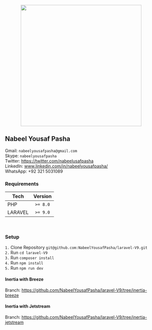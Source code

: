 <p align="center"><a href="https://laravel.com" target="_blank"><img src="https://raw.githubusercontent.com/laravel/art/master/logo-lockup/5%20SVG/2%20CMYK/1%20Full%20Color/laravel-logolockup-cmyk-red.svg" width="400"></a></p>

## Nabeel Yousaf Pasha
Gmail: `nabeelyousafpasha@gmail.com` <br>
Skype: `nabeelyousafpasha` <br>
Twitter: https://twitter.com/nabeelusafpasha <br>
LinkedIn: www.linkedin.com/in/nabeelyousafpasha/ <br>
WhatsApp: +92 321 5031089 <br>

### Requirements
| Tech        | Version |
| -----       |:-------:|
| PHP         | `>= 8.0` |
| LARAVEL     | `>= 9.0` |

<br>

### Setup
`1.` Clone Repository `git@github.com:NabeelYousafPasha/laravel-V9.git` <br>
`2.` Run `cd laravel-V9` <br>
`3.` Run `composer install` <br>
`4.` Run `npm install` <br>
`5.` Run `npm run dev` <br>

#### Inertia with Breeze
Branch: https://github.com/NabeelYousafPasha/laravel-V9/tree/inertia-breeze

#### Inertia with Jetstream
Branch: https://github.com/NabeelYousafPasha/laravel-V9/tree/inertia-jetstream
